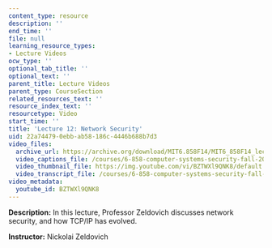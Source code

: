 ```yaml
---
content_type: resource
description: ''
end_time: ''
file: null
learning_resource_types:
- Lecture Videos
ocw_type: ''
optional_tab_title: ''
optional_text: ''
parent_title: Lecture Videos
parent_type: CourseSection
related_resources_text: ''
resource_index_text: ''
resourcetype: Video
start_time: ''
title: 'Lecture 12: Network Security'
uid: 22a74479-0ebb-ab58-186c-4446b688b7d3
video_files:
  archive_url: https://archive.org/download/MIT6.858F14/MIT6_858F14_lec12_300k.mp4
  video_captions_file: /courses/6-858-computer-systems-security-fall-2014/a5fa2a6c4b9f54aaae2b054cf5cb3efe_BZTWXl9QNK8.vtt
  video_thumbnail_file: https://img.youtube.com/vi/BZTWXl9QNK8/default.jpg
  video_transcript_file: /courses/6-858-computer-systems-security-fall-2014/9bd4fd8a3da503c570f00fb0ebdf876b_BZTWXl9QNK8.pdf
video_metadata:
  youtube_id: BZTWXl9QNK8
---
```


**Description:** In this lecture, Professor Zeldovich discusses network security, and how TCP/IP has evolved.

**Instructor:** Nickolai Zeldovich



